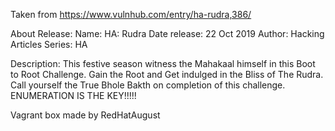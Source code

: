 Taken from https://www.vulnhub.com/entry/ha-rudra,386/ 

About Release:
    Name: HA: Rudra
    Date release: 22 Oct 2019
    Author: Hacking Articles
    Series: HA

Description:
    This festive season witness the Mahakaal himself in this Boot to Root Challenge. Gain the Root and Get indulged in the Bliss of The Rudra. Call yourself the True Bhole Bakth on completion of this challenge.
    ENUMERATION IS THE KEY!!!!!

Vagrant box made by RedHatAugust
